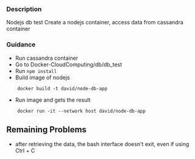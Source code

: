 ### Description
Nodejs db test
Create a nodejs container, access data from cassandra container
### Guidance
- Run cassandra container
- Go to Docker-CloudComputing/db/db_test
- Run `npm install`
- Build image of nodejs
```
	docker build -t david/node-db-app
```
- Run image and gets the result
```
	docker run -it --network host david/node-db-app
```
## Remaining Problems
- after retrieving the data, the bash interface doesn't exit, even if using Ctrl + C
